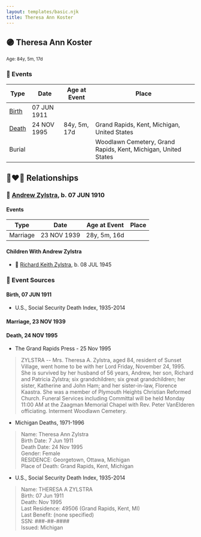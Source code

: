 ```yaml
---
layout: templates/basic.njk
title: Theresa Ann Koster
---
```

## 🟣 Theresa Ann Koster
<small>Age: 84y, 5m, 17d</small>

### 📆 Events

Type | Date | Age at Event | Place
------ | ------ | ------ | ------
[Birth](#event-event-3) | 07 JUN 1911 |  |
[Death](#event-event-4) | 24 NOV 1995 | 84y, 5m, 17d | Grand Rapids, Kent, Michigan, United States
Burial |  |  | Woodlawn Cemetery, Grand Rapids, Kent, Michigan, United States

## 👩‍❤️‍👨 Relationships

### 🔵 [Andrew Zylstra](/people/4/44051626), b. 07 JUN 1910

#### Events

Type | Date | Age at Event | Place
------ | ------ | ------ | ------
Marriage | 23 NOV 1939 | 28y, 5m, 16d |
#### Children With Andrew Zylstra
* 🔵 [Richard Keith Zylstra](/people/8/82104984), b. 08 JUL 1945
### 📰 Event Sources

#### <a id="event-event-3"></a> Birth, 07 JUN 1911
* U.S., Social Security Death Index, 1935-2014

#### <a id="event-family-0-event-0"></a> Marriage, 23 NOV 1939

#### <a id="event-event-4"></a> Death, 24 NOV 1995
* The Grand Rapids Press  - 25 Nov 1995
>   
  > ZYLSTRA -- Mrs. Theresa A. Zylstra, aged 84, resident of Sunset Village, went home to be with her Lord Friday, November 24, 1995. She is survived by her husband of 56 years, Andrew, her son, Richard and Patricia Zylstra; six grandchildren; six great grandchildren; her sister, Katherine and John Ham; and her sister-in-law, Florence Kaastra. She was a member of Plymouth Heights Christian Reformed Church. Funeral Services including Committal will be held Monday 11:00 AM at the Zaagman Memorial Chapel with Rev. Peter VanElderen officiating. Interment Woodlawn Cemetery.
* Michigan Deaths, 1971-1996
>   
  > Name: Theresa Ann Zylstra  
  > Birth Date: 7 Jun 1911  
  > Death Date: 24 Nov 1995  
  > Gender: Female  
  > RESIDENCE: Georgetown, Ottawa, Michigan  
  > Place of Death: Grand Rapids, Kent, Michigan
* U.S., Social Security Death Index, 1935-2014
>   
  > Name: THERESA A ZYLSTRA  
  > Birth: 07 Jun 1911  
  > Death: Nov 1995  
  > Last Residence: 49506 (Grand Rapids, Kent, MI)  
  > Last Benefit: (none specified)  
  > SSN: ###-##-####  
  > Issued: Michigan